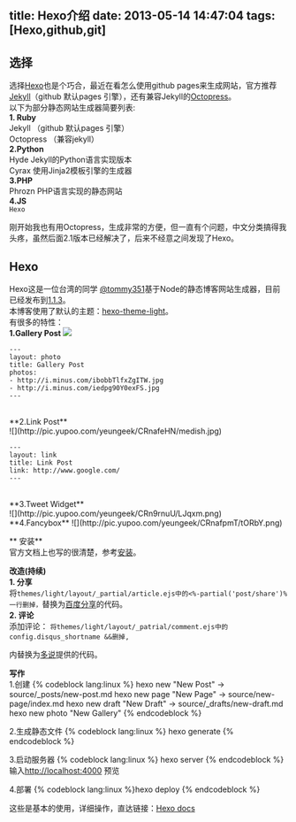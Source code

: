 title: Hexo介绍
date: 2013-05-14 14:47:04
tags: [Hexo,github,git]
---
## 选择 ##
  选择[Hexo](https://github.com/tommy351/hexo "Hexo")也是个巧合，最近在看怎么使用github pages来生成网站，官方推荐[Jekyll](http://jekyllrb.com/)（github 默认pages 引擎），还有兼容Jekyll的[Octopress](http://octopress.org/)。<br>
以下为部分静态网站生成器简要列表:<br>
**1. Ruby**<br>
Jekyll （github 默认pages 引擎）<br>
Octopress （兼容jekyll）<br>
**2.Python**<br>
Hyde Jekyll的Python语言实现版本<br>
Cyrax 使用Jinja2模板引擎的生成器<br>
**3.PHP**<br>
Phrozn PHP语言实现的静态网站<br>
**4.JS**<br>
`Hexo`<br>
<!-- more -->
刚开始我也有用Octopress，生成非常的方便，但一直有个问题，中文分类搞得我头疼，虽然后面2.1版本已经解决了，后来不经意之间发现了Hexo。
## Hexo ##
Hexo这是一位台湾的同学 [@tommy351](https://github.com/tommy351)基于Node的静态博客网站生成器，目前已经发布到[1.1.3](https://github.com/tommy351/hexo/tree/1.1.3)。<br>
本博客使用了默认的主题：[hexo-theme-light](https://github.com/tommy351/hexo-theme-light)。<br>
有很多的特性：<br>
**1.Gallery Post**
![](http://pic.yupoo.com/yeungeek/CRn2TVmO/vU2OV.jpg)
```
---
layout: photo
title: Gallery Post
photos:
- http://i.minus.com/ibobbTlfxZgITW.jpg
- http://i.minus.com/iedpg90Y0exFS.jpg
---
```
<br>
**2.Link Post**<br>
![](http://pic.yupoo.com/yeungeek/CRnafeHN/medish.jpg)

```
---
layout: link
title: Link Post
link: http://www.google.com/
---
```
<br>
**3.Tweet Widget**<br>
![](http://pic.yupoo.com/yeungeek/CRn9rnuU/LJqxm.png)<br>
**4.Fancybox**
![](http://pic.yupoo.com/yeungeek/CRnafpmT/tORbY.png)

** 安装** <br>
官方文档上也写的很清楚，参考[安装](http://zespia.tw/hexo/zh-CN/docs/install.html)。<br/>

**改造(持续)** <br>
**1. 分享** <br>
将`themes/light/layout/_partial/article.ejs中的<%-partial('post/share')%一行删掉，`替换为[百度分享](http://share.baidu.com/code)的代码。<br>
**2. 评论** <br>
添加评论：
`将themes/light/layout/_patrial/comment.ejs中的config.disqus_shortname &&删掉,` <section>内替换为[多说](http://duoshuo.com/)提供的代码。<br/>

**写作** <br/>
1.创建
{% codeblock lang:linux %}
hexo new "New Post" -> source/_posts/new-post.md 
hexo new page "New Page" -> source/new-page/index.md
hexo new draft "New Draft" -> source/_drafts/new-draft.md
hexo new photo "New Gallery"
{% endcodeblock %}

2.生成静态文件
{% codeblock lang:linux %}
hexo generate
{% endcodeblock %}

3.启动服务器
{% codeblock lang:linux %}
hexo server
{% endcodeblock %}
输入[http://localhost:4000](http://localhost:4000) 预览<br>

4.部署
{% codeblock lang:linux %}hexo deploy
{% endcodeblock %}

这些是基本的使用，详细操作，直达链接：[Hexo docs](http://zespia.tw/hexo/zh-CN/docs/)
